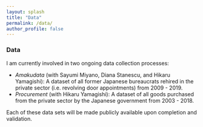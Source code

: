 ```yaml
---
layout: splash
title: "Data"
permalink: /data/
author_profile: false
---
```


### Data

I am currently involved in two ongoing data collection processes:

- *Amakudata* (with Sayumi Miyano, Diana Stanescu, and Hikaru Yamagishi): A dataset of all former Japanese bureaucrats rehired in the private sector (i.e. revolving door appointments) from 2009 - 2019. 
- *Procurement* (with Hikaru Yamagishi): A dataset of all goods purchased from the private sector by the Japanese government from 2003 - 2018.

Each of these data sets will be made publicly available upon completion and validation. 








